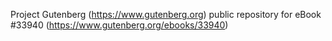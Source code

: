 Project Gutenberg (https://www.gutenberg.org) public repository for eBook #33940 (https://www.gutenberg.org/ebooks/33940)
